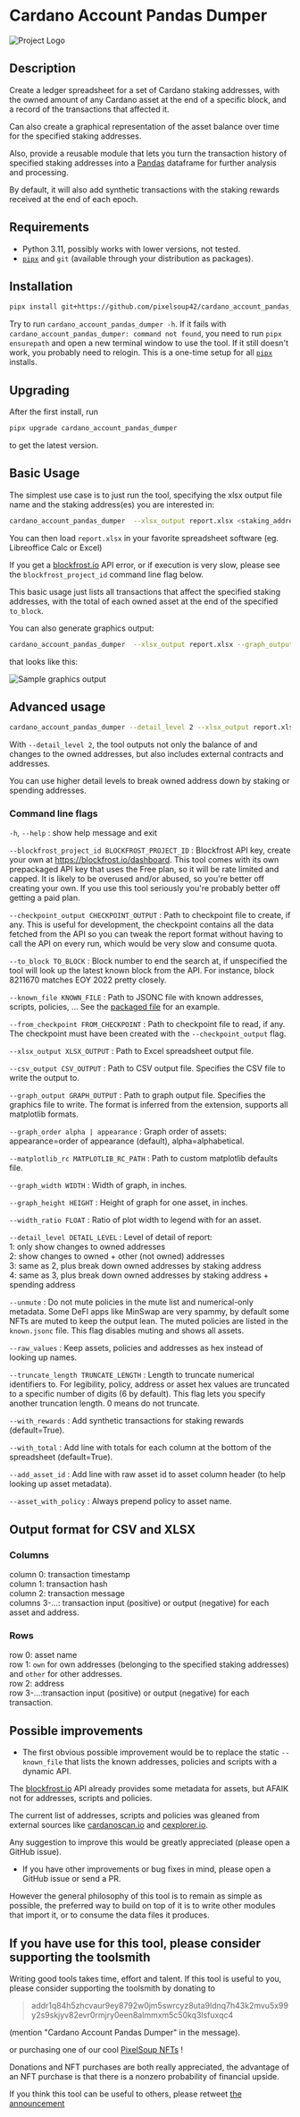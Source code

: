 # Cardano Account Pandas Dumper

![Project Logo](logo.png)

## Description

Create a ledger spreadsheet for a set of Cardano staking addresses, with the owned amount of any Cardano asset at the end of a specific block, and a record of the transactions that affected it.

Can also create a graphical representation of the asset balance over time for the specified staking addresses.

Also, provide a reusable module that lets you turn the transaction history of specified staking addresses into a [Pandas](https://pandas.pydata.org/) dataframe for further analysis and processing.

By default, it will also add synthetic transactions with the staking rewards received at the end of each epoch.

## Requirements

* Python 3.11, possibly works with lower versions, not tested.
* [`pipx`](https://pypa.github.io/pipx/) and `git` (available through your distribution as packages).

## Installation

```sh
pipx install git+https://github.com/pixelsoup42/cardano_account_pandas_dumper
```

Try to run `cardano_account_pandas_dumper -h`. If it fails with `cardano_account_pandas_dumper: command not found`, you need to run `pipx ensurepath` and open a new terminal window to use the tool. If it still doesn't work, you probably need to relogin. This is a one-time setup for all [`pipx`](https://pypa.github.io/pipx/) installs.

## Upgrading

After the first install, run

```sh
pipx upgrade cardano_account_pandas_dumper
```

to get the latest version.

## Basic Usage

The simplest use case is to just run the tool, specifying the xlsx output file name and the staking address(es) you are interested in:

```sh
cardano_account_pandas_dumper  --xlsx_output report.xlsx <staking_address1> <staking_address2> ...
```

You can then load `report.xlsx` in your favorite spreadsheet software (eg. Libreoffice Calc or Excel)

If you get a [blockfrost.io](https://blockfrost.io) API error, or if execution is very slow, please see the `blockfrost_project_id` command line flag below.

This basic usage just lists all transactions that affect the specified staking addresses, with the total of each owned asset at the end of the specified `to_block`.

You can also generate graphics output:

```sh
cardano_account_pandas_dumper  --xlsx_output report.xlsx --graph_output report.svg <staking_address1> <staking_address2> ...
```

that looks like this:

![Sample graphics output](sample_graph.png)

## Advanced usage

```sh
cardano_account_pandas_dumper --detail_level 2 --xlsx_output report.xlsx <staking_address1> <staking_address2> ...
```

With `--detail_level 2`, the tool outputs not only the balance of and changes to the owned addresses, but also includes external contracts and addresses.

You can use higher detail levels to break owned address down by staking or spending addresses.

### Command line flags

`-h`, `--help`
:  show help message and exit

`--blockfrost_project_id BLOCKFROST_PROJECT_ID`
: Blockfrost API key, create your own at <https://blockfrost.io/dashboard>.
This tool comes with its own prepackaged API key that uses the Free plan, so it will be rate limited and capped.
It is likely to be overused and/or abused, so you're better off creating your own.
If you use this tool seriously you're probably better off getting a paid plan.

`--checkpoint_output CHECKPOINT_OUTPUT`
: Path to checkpoint file to create, if any.
This is useful for development, the checkpoint contains all the data fetched from the API so you can tweak the report format without having to call the API on every run, which would be very slow and consume quota.

`--to_block TO_BLOCK`
: Block number to end the search at, if unspecified the tool will look up the latest known block from the API.
For instance, block 8211670 matches EOY 2022 pretty closely.

`--known_file KNOWN_FILE`
: Path to JSONC file with known addresses, scripts, policies, ... See the [packaged file](./src/cardano_account_pandas_dumper/known.jsonc) for an example.

`--from_checkpoint FROM_CHECKPOINT`
: Path to checkpoint file to read, if any.
The checkpoint must have been created with the `--checkpoint_output` flag.

`--xlsx_output XLSX_OUTPUT`
: Path to Excel spreadsheet output file.

`--csv_output CSV_OUTPUT`
: Path to CSV output file.
Specifies the CSV file to write the output to.

`--graph_output GRAPH_OUTPUT`
: Path to graph output file.
Specifies the graphics file to write.
The format is inferred from the extension, supports all matplotlib formats.

`--graph_order alpha | appearance`
: Graph order of assets: appearance=order of appearance (default), alpha=alphabetical.

`--matplotlib_rc MATPLOTLIB_RC_PATH`
: Path to custom matplotlib defaults file.

`--graph_width WIDTH`
: Width of graph, in inches.

`--graph_height HEIGHT`
: Height of graph for one asset, in inches.

`--width_ratio FLOAT`
: Ratio of plot width to legend with for an asset.

`--detail_level DETAIL_LEVEL`
: Level of detail of report:  
1: only show changes to owned addresses  
2: show changes to owned + other (not owned) addresses  
3: same as 2, plus break down owned addresses by staking address  
4: same as 3, plus break down owned addresses by staking address + spending address

`--unmute`
: Do not mute policies in the mute list and numerical-only metadata.
Some DeFI apps like MinSwap are very spammy, by default some NFTs are muted to keep the output lean.
The muted policies are listed in the `known.jsonc` file. This flag disables muting and shows all assets.

`--raw_values`
: Keep assets, policies and addresses as hex instead of looking up names.

`--truncate_length TRUNCATE_LENGTH`
: Length to truncate numerical identifiers to.
For legibility, policy, address or asset hex values are truncated to a specific number of digits (6 by default).
This flag lets you specify another truncation length.
0 means do not truncate.

`--with_rewards`
: Add synthetic transactions for staking rewards (default=True).

`--with_total`
: Add line with totals for each column at the bottom of the spreadsheet (default=True).

`--add_asset_id`
: Add line with raw asset id to asset column header (to help looking up asset metadata).

`--asset_with_policy`
: Always prepend policy to asset name.

## Output format for CSV and XLSX

### Columns

column 0: transaction timestamp  
column 1: transaction hash  
column 2: transaction message  
columns 3-...: transaction input (positive) or output (negative) for each asset and address.

### Rows

row 0: asset name  
row 1: `own` for own addresses (belonging to the specified staking addresses) and `other` for other addresses.  
row 2: address  
row 3-...:transaction input (positive) or output (negative) for each transaction.

## Possible improvements

* The first obvious possible improvement would be to replace the static `--known_file` that lists the known addresses, policies and scripts with a dynamic API.

The [blockfrost.io](https://blockfrost.io) API already provides some metadata for assets, but AFAIK not for addresses, scripts and policies.

The current list of addresses, scripts and policies was gleaned from external sources like [cardanoscan.io](https://cardanoscan.io) and [cexplorer.io](https://cexplorer.io).

Any suggestion to improve this would be greatly appreciated (please open a GitHub issue).

* If you have other improvements or bug fixes in mind, please open a GitHub issue or send a PR.

However the general philosophy of this tool is to remain as simple as possible, the preferred way to build on top of it is to write other modules that import it, or to consume the data files it produces.

## If you have use for this tool, please consider supporting the toolsmith

Writing good tools takes time, effort and talent. If this tool is useful to you, please consider supporting the toolsmith by donating to

> addr1q84h5zhcvaur9ey8792w0jm5swrcyz8uta9ldnq7h43k2mvu5x99y2s9skjyv82evr0rmjry0een8almmxm5c50kq3lsfuxqc4

(mention "Cardano Account Pandas Dumper" in the message).

or purchasing one of our cool [PixelSoup NFTs](https://www.jpg.store/PixelSoup?tab=listings) !

Donations and NFT purchases are both really appreciated, the advantage of an NFT purchase is that there is a nonzero probability of financial upside.

If you think this tool can be useful to others, please retweet [the announcement](https://twitter.com/PixelSoup42/status/1697305462721396957)
